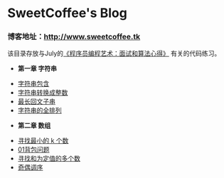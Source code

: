 # SweetCoffee's Blog

### 博客地址：http://www.sweetcoffee.tk

该目录存放与July的[《程序员编程艺术：面试和算法心得》](https://github.com/julycoding/The-Art-Of-Programming-By-July/tree/master/ebook/zh)
有关的代码练习。
* **第一章  字符串**
 - [字符串包含](StringContain.cpp)
 - [字符串转换成整数](StrToInt.cpp)
 - [最长回文子串](LongestPalindromeSubStr.cpp)
 - [字符串的全排列](../../排列组合/ComAndPerm.c)
* **第二章  数组**
 - [寻找最小的 k 个数](TopK.cpp)
 - [01背包问题](../../动态规划/01BackPack.cpp)
 - [寻找和为定值的多个数](SumOfkNums.cpp)
 - [奇偶调序](OddEvenSort.cpp)
 